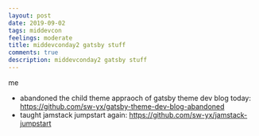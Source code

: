 ```yaml
---
layout: post
date: 2019-09-02
tags: middevcon
feelings: moderate
title: middevconday2 gatsby stuff
comments: true
description: middevconday2 gatsby stuff
---
```


me

- abandoned the child theme appraoch of gatsby theme dev blog today: https://github.com/sw-yx/gatsby-theme-dev-blog-abandoned
- taught jamstack jumpstart again: https://github.com/sw-yx/jamstack-jumpstart
